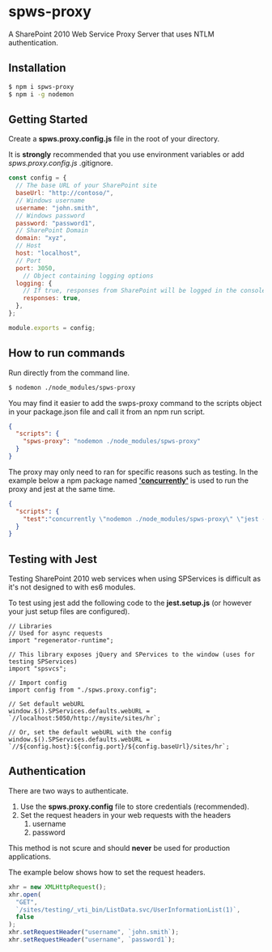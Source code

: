 # spws-proxy

A SharePoint 2010 Web Service Proxy Server that uses NTLM authentication.


## Installation

```bash
$ npm i spws-proxy
$ npm i -g nodemon
```

## Getting Started

Create a **spws.proxy.config.js** file in the root of your directory.

It is **strongly** recommended that you use environment variables or add *spws.proxy.config.js* .gitignore.

```javascript
const config = {
  // The base URL of your SharePoint site
  baseUrl: "http://contoso/",
  // Windows username
  username: "john.smith",
  // Windows password
  password: "password1",
  // SharePoint Domain
  domain: "xyz",
  // Host
  host: "localhost",
  // Port
  port: 3050,
    // Object containing logging options
  logging: {
    // If true, responses from SharePoint will be logged in the console
    responses: true,
  },
};

module.exports = config;
```

## How to run commands

Run directly from the command line.

```bash
$ nodemon ./node_modules/spws-proxy
```

You may find it easier to add the swps-proxy command to the scripts object in your package.json file and call it from an npm run script.

```json
{
  "scripts": {
    "spws-proxy": "nodemon ./node_modules/spws-proxy"
  }
}
```

The proxy may only need to ran for specific reasons such as testing. In the example below a npm package named **['concurrently'](https://www.npmjs.com/package/concurrently)** is used to run the proxy and jest at the same time.

```json
{
  "scripts": {
    "test":"concurrently \"nodemon ./node_modules/spws-proxy\" \"jest --watch\"",
  }
}
```

## Testing with Jest

Testing SharePoint 2010 web services when using SPServices is difficult as it's not designed to with es6 modules.

To test using jest add the following code to the **jest.setup.js** (or however your just setup files are configured).

```
// Libraries
// Used for async requests
import "regenerator-runtime";

// This library exposes jQuery and SPervices to the window (uses for testing SPServices)
import "spsvcs";

// Import config
import config from "./spws.proxy.config";

// Set default webURL
window.$().SPServices.defaults.webURL = `//localhost:5050/http://mysite/sites/hr`;

// Or, set the default webURL with the config
window.$().SPServices.defaults.webURL = `//${config.host}:${config.port}/${config.baseUrl}/sites/hr`;

```


## Authentication

There are two ways to authenticate.

1. Use the **spws.proxy.config** file to store credentials (recommended).
2. Set the request headers in your web requests with the headers
   1. username
   2. password

This method is not scure and should **never** be used for production applications.

The example below shows how to set the request headers.

```javascript
xhr = new XMLHttpRequest();
xhr.open(
  "GET",
  `/sites/testing/_vti_bin/ListData.svc/UserInformationList(1)`,
  false
);
xhr.setRequestHeader("username", `john.smith`);
xhr.setRequestHeader("username", `password1`);
```


